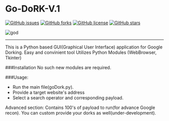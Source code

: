 # Go-DoRK-V.1 
[![GitHub issues](https://img.shields.io/github/issues/siditrix17/GoDork)](https://github.com/siditrix17/GoDork/issues)
[![GitHub forks](https://img.shields.io/github/forks/siditrix17/GoDork)](https://github.com/siditrix17/GoDork/network)
[![GitHub license](https://img.shields.io/github/license/siditrix17/GoDork)](https://github.com/siditrix17/GoDork/blob/main/LICENSE)
[![GitHub stars](https://img.shields.io/github/stars/siditrix17/GoDork)](https://github.com/siditrix17/GoDork/stargazers)

![god](https://user-images.githubusercontent.com/18136215/156018126-dc578836-84f1-4288-a179-ce91c08e31a0.png)

---
This is a Python based GUI(Graphical User Interface) application for Google Dorking. Easy and convinient tool
Utilizes Python Modules (WebBrowser, Tkinter)

###Installation
No such new modules are required.


###Usage: 
- Run the main file(goDork.py).
- Provide a target website's address
- Select a search operator and corresponding payload.

Advanced section: Contains 100's of payload to run(for advance Google recon).
You can custom provide your dorks as well(under-development).
